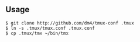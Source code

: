 Usage
-----

    $ git clone http://github.com/dm4/tmux-conf .tmux
    $ ln -s .tmux/tmux.conf .tmux.conf
    $ cp .tmux/tmx ~/bin/tmx
